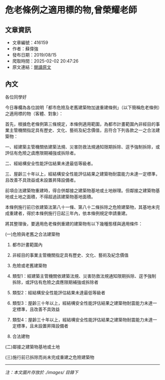 # 危老條例之適用標的物,曾榮耀老師

## 文章資訊
- 文章編號：416159
- 作者：蘇偉強
- 發布日期：2019/08/15
- 爬取時間：2025-02-02 20:47:26
- 原文連結：[閱讀原文](https://real-estate.get.com.tw/Columns/detail.aspx?no=416159)

## 內文
各位同學好

今日專欄為各位說明「都市危險及老舊建築物加速重建條例」（以下簡稱危老條例）之適用標的物（客體、對象）：

首先，根據危老條例第三條規定，本條例適用範圍，為都市計畫範圍內非經目的事業主管機關指定具有歷史、文化、藝術及紀念價值，且符合下列各款之一之合法建築物：

一、經建築主管機關依建築法規、災害防救法規通知限期拆除、逕予強制拆除，或評估有危險之虞應限期補強或拆除者。

二、經結構安全性能評估結果未達最低等級者。

三、屋齡三十年以上，經結構安全性能評估結果之建築物耐震能力未達一定標準，且改善不具效益或未設置昇降設備者。

前項合法建築物重建時，得合併鄰接之建築物基地或土地辦理。但鄰接之建築物基地或土地之面積，不得超過該建築物基地面積。

本條例施行前已依建築法第八十一條、第八十二條拆除之危險建築物，其基地未完成重建者，得於本條例施行日起三年內，依本條例規定申請重建。

將其整理後，要適用危老條例重建的建築物有以下幾種態樣與適用條件：

(一)危險與老舊之合法建築物

1. 都市計畫範圍內

2. 非經目的事業主管機關指定具有歷史、文化、藝術及紀念價值

3. 危險或老舊建築物

1. 類型1：經建築主管機關依建築法規、災害防救法規通知限期拆除、逕予強制拆除，或評估有危險之虞應限期補強或拆除者

2. 類型2：經結構安全性能評估結果未達最低等級者

3. 類型3：屋齡三十年以上，經結構安全性能評估結果之建築物耐震能力未達一定標準，且改善不具效益

4. 類型4：屋齡三十年以上，經結構安全性能評估結果之建築物耐震能力未達一定標準，且未設置昇降設備者

4. 合法建物

(二)鄰接之建築物基地或土地

(三)施行前已拆除而尚未完成重建之危險建築物

---
*注：本文圖片存放於 ./images/ 目錄下*
